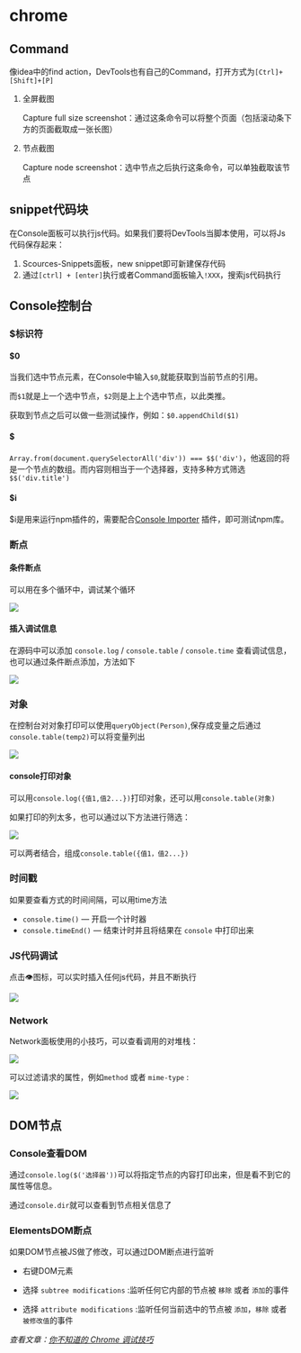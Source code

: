 # chrome

## Command

像idea中的find action，DevTools也有自己的Command，打开方式为``[Ctrl]+[Shift]+[P]``

1. 全屏截图

   Capture full size screenshot：通过这条命令可以将整个页面（包括滚动条下方的页面截取成一张长图）  

2. 节点截图

   Capture node screenshot：选中节点之后执行这条命令，可以单独截取该节点

## snippet代码块

在Console面板可以执行js代码。如果我们要将DevTools当脚本使用，可以将Js代码保存起来：

1. Scources-Snippets面板，new snippet即可新建保存代码
2. 通过``[ctrl] + [enter]``执行或者Command面板输入``!XXX``，搜索js代码执行

## Console控制台

### $标识符

#### $0

当我们选中节点元素，在Console中输入``$0``,就能获取到当前节点的引用。

而``$1``就是上一个选中节点，``$2``则是上上个选中节点，以此类推。

获取到节点之后可以做一些测试操作，例如：``$0.appendChild($1)``  

#### $

``Array.from(document.querySelectorAll('div')) === $$('div')``，他返回的将是一个节点的数组。而内容则相当于一个选择器，支持多种方式筛选``$$('div.title')``  

#### $i

$i是用来运行npm插件的，需要配合[Console Importer](https://chrome.google.com/webstore/detail/console-importer/hgajpakhafplebkdljleajgbpdmplhie/related) 插件，即可测试npm库。

### 断点

#### 条件断点

可以用在多个循环中，调试某个循环

![](../imgs/c01.gif)  

#### 插入调试信息

在源码中可以添加 `console.log` / `console.table` / `console.time` 查看调试信息，也可以通过条件断点添加，方法如下

![](../imgs/c02.gif)  

### 对象

在控制台对对象打印可以使用``queryObject(Person)``,保存成变量之后通过``console.table(temp2)``可以将变量列出

   ![](../imgs/c03.gif)  

#### console打印对象  

可以用``console.log({值1,值2...})``打印对象，还可以用``console.table(对象)``

如果打印的列太多，也可以通过以下方法进行筛选：

![](../imgs/c04.gif)  

可以两者结合，组成``console.table({值1，值2...})``  





### 时间戳

如果要查看方式的时间间隔，可以用time方法

- `console.time()` — 开启一个计时器
- `console.timeEnd()` — 结束计时并且将结果在 `console` 中打印出来

### JS代码调试

点击👁图标，可以实时插入任何js代码，并且不断执行

![](../imgs/c05.gif)

### Network

Network面板使用的小技巧，可以查看调用的对堆栈：

![](../imgs/c06.gif)  

可以过滤请求的属性，例如`method` 或者 `mime-type` :

![](../imgs/c07.gif)  

## DOM节点

### Console查看DOM

通过``console.log($('选择器'))``可以将指定节点的内容打印出来，但是看不到它的属性等信息。

通过``console.dir``就可以查看到节点相关信息了  

### ElementsDOM断点

如果DOM节点被JS做了修改，可以通过DOM断点进行监听

- 右键DOM元素

- 选择 `subtree modifications` :监听任何它内部的节点被 `移除` 或者 `添加`的事件
- 选择 `attribute modifications` :监听任何当前选中的节点被 `添加`，`移除` 或者 `被修改值`的事件



_查看文章：[你不知道的 Chrome 调试技巧](https://juejin.im/book/5c526902e51d4543805ef35e/section)_  